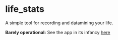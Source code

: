 # life_stats

A simple tool for recording and datamining your life. 

**Barely operational:** See the app in its infancy [here](http://lifestats.drakemalu.com)

